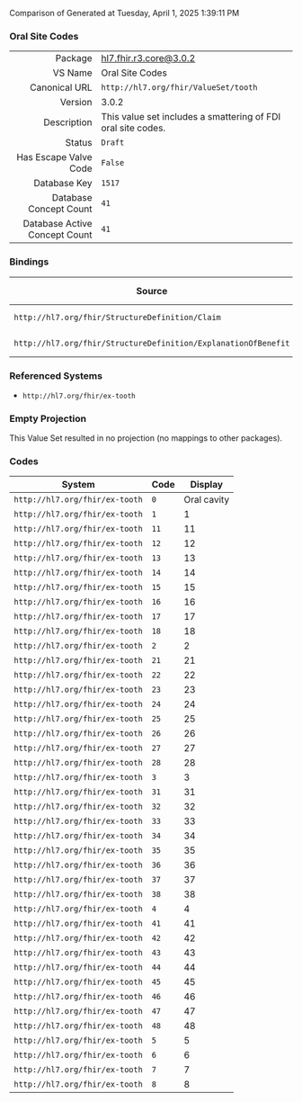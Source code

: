Comparison of 
Generated at Tuesday, April 1, 2025 1:39:11 PM

### Oral Site Codes

|      |     |
| ---: | --- |
| Package | hl7.fhir.r3.core@3.0.2 |
| VS Name | Oral Site Codes |
| Canonical URL | `http://hl7.org/fhir/ValueSet/tooth` |
| Version | 3.0.2 |
| Description | This value set includes a smattering of FDI oral site codes. |
| Status | `Draft` |
| Has Escape Valve Code | `False` |
| Database Key | `1517` |
| Database Concept Count | `41` |
| Database Active Concept Count | `41` |
### Bindings

| Source | Element | Binding | Strength | Element Short |
| ------ | ------- | ------- | -------- | ------------- |
| `http://hl7.org/fhir/StructureDefinition/Claim` | `Claim.item.bodySite` | `http://hl7.org/fhir/ValueSet/tooth` | `Example` | Service Location |
| `http://hl7.org/fhir/StructureDefinition/ExplanationOfBenefit` | `ExplanationOfBenefit.item.bodySite` | `http://hl7.org/fhir/ValueSet/tooth` | `Example` | Service Location |

### Referenced Systems

* `http://hl7.org/fhir/ex-tooth`
### Empty Projection

This Value Set resulted in no projection (no mappings to other packages).

### Codes

| System | Code | Display |
| ------ | ---- | ------- |
| `http://hl7.org/fhir/ex-tooth` | `0` | Oral cavity |
| `http://hl7.org/fhir/ex-tooth` | `1` | 1 |
| `http://hl7.org/fhir/ex-tooth` | `11` | 11 |
| `http://hl7.org/fhir/ex-tooth` | `12` | 12 |
| `http://hl7.org/fhir/ex-tooth` | `13` | 13 |
| `http://hl7.org/fhir/ex-tooth` | `14` | 14 |
| `http://hl7.org/fhir/ex-tooth` | `15` | 15 |
| `http://hl7.org/fhir/ex-tooth` | `16` | 16 |
| `http://hl7.org/fhir/ex-tooth` | `17` | 17 |
| `http://hl7.org/fhir/ex-tooth` | `18` | 18 |
| `http://hl7.org/fhir/ex-tooth` | `2` | 2 |
| `http://hl7.org/fhir/ex-tooth` | `21` | 21 |
| `http://hl7.org/fhir/ex-tooth` | `22` | 22 |
| `http://hl7.org/fhir/ex-tooth` | `23` | 23 |
| `http://hl7.org/fhir/ex-tooth` | `24` | 24 |
| `http://hl7.org/fhir/ex-tooth` | `25` | 25 |
| `http://hl7.org/fhir/ex-tooth` | `26` | 26 |
| `http://hl7.org/fhir/ex-tooth` | `27` | 27 |
| `http://hl7.org/fhir/ex-tooth` | `28` | 28 |
| `http://hl7.org/fhir/ex-tooth` | `3` | 3 |
| `http://hl7.org/fhir/ex-tooth` | `31` | 31 |
| `http://hl7.org/fhir/ex-tooth` | `32` | 32 |
| `http://hl7.org/fhir/ex-tooth` | `33` | 33 |
| `http://hl7.org/fhir/ex-tooth` | `34` | 34 |
| `http://hl7.org/fhir/ex-tooth` | `35` | 35 |
| `http://hl7.org/fhir/ex-tooth` | `36` | 36 |
| `http://hl7.org/fhir/ex-tooth` | `37` | 37 |
| `http://hl7.org/fhir/ex-tooth` | `38` | 38 |
| `http://hl7.org/fhir/ex-tooth` | `4` | 4 |
| `http://hl7.org/fhir/ex-tooth` | `41` | 41 |
| `http://hl7.org/fhir/ex-tooth` | `42` | 42 |
| `http://hl7.org/fhir/ex-tooth` | `43` | 43 |
| `http://hl7.org/fhir/ex-tooth` | `44` | 44 |
| `http://hl7.org/fhir/ex-tooth` | `45` | 45 |
| `http://hl7.org/fhir/ex-tooth` | `46` | 46 |
| `http://hl7.org/fhir/ex-tooth` | `47` | 47 |
| `http://hl7.org/fhir/ex-tooth` | `48` | 48 |
| `http://hl7.org/fhir/ex-tooth` | `5` | 5 |
| `http://hl7.org/fhir/ex-tooth` | `6` | 6 |
| `http://hl7.org/fhir/ex-tooth` | `7` | 7 |
| `http://hl7.org/fhir/ex-tooth` | `8` | 8 |
